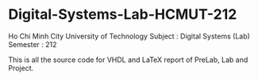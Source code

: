 # Digital-Systems-Lab-HCMUT-212

Ho Chi Minh City University of Technology
Subject : Digital Systems (Lab)
Semester : 212

This is all the source code for VHDL and LaTeX report of PreLab, Lab and Project.
